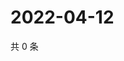 # 2022-04-12

共 0 条

<!-- BEGIN WEIBO -->
<!-- 最后更新时间 Tue Apr 12 2022 16:16:20 GMT+0800 (China Standard Time) -->

<!-- END WEIBO -->
